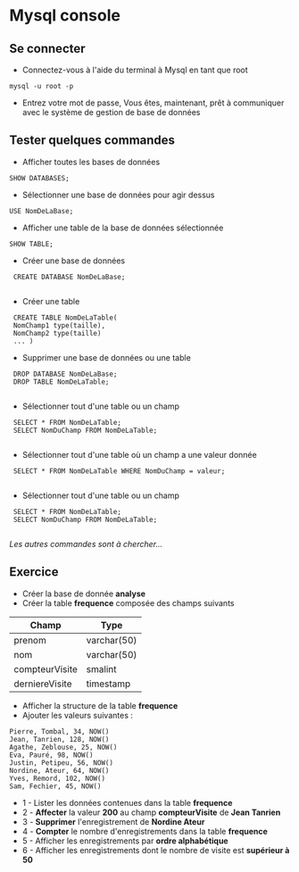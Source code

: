 # Mysql console

## Se connecter
* Connectez-vous à l'aide du terminal à Mysql en tant que root 

```
mysql -u root -p

```
* Entrez votre mot de passe,
  Vous êtes, maintenant, prêt à communiquer avec le système de gestion de base de données
  
## Tester quelques commandes
* Afficher toutes les bases de données
 ```
 SHOW DATABASES;
 
 ```
 * Sélectionner une base de données pour agir dessus
  ```
  USE NomDeLaBase;
  
  ```
 
* Afficher une table de la base de données sélectionnée
 ```
 SHOW TABLE;
 
 ```
* Créer une base de données 
```
 CREATE DATABASE NomDeLaBase;
 
 ```
* Créer une table 
```
 CREATE TABLE NomDeLaTable(
 NomChamp1 type(taille),
 NomChamp2 type(taille)
 ... )
 ```
* Supprimer une base de données ou une table
```
 DROP DATABASE NomDeLaBase;
 DROP TABLE NomDeLaTable;
 
 ```
* Sélectionner tout d'une table ou un champ
```
 SELECT * FROM NomDeLaTable;
 SELECT NomDuChamp FROM NomDeLaTable;
 
 ```
* Sélectionner tout d'une table où un champ a une valeur donnée 
```
 SELECT * FROM NomDeLaTable WHERE NomDuChamp = valeur;
  
 ```
* Sélectionner tout d'une table ou un champ
```
 SELECT * FROM NomDeLaTable;
 SELECT NomDuChamp FROM NomDeLaTable;
 
 ```
*Les autres commandes sont à chercher...* 



## Exercice

* Créer la base de donnée **analyse**
* Créer la table **frequence** composée des champs suivants

 | Champ |Type|
 |---|---|
 | prenom | varchar(50) |
 | nom | varchar(50) |
 | compteurVisite | smalint |
 | derniereVisite | timestamp |
 
* Afficher la structure de la table **frequence**
* Ajouter les valeurs suivantes :
```
Pierre, Tombal, 34, NOW()
Jean, Tanrien, 128, NOW()
Agathe, Zeblouse, 25, NOW()
Eva, Pauré, 98, NOW()
Justin, Petipeu, 56, NOW()
Nordine, Ateur, 64, NOW()
Yves, Remord, 102, NOW()
Sam, Fechier, 45, NOW()

```
* 1 - Lister les données contenues dans la table **frequence**
* 2 - **Affecter** la valeur **200** au champ **compteurVisite** de **Jean Tanrien**
* 3 - **Supprimer** l'enregistrement de **Nordine Ateur**
* 4 - **Compter** le nombre d'enregistrements dans la table **frequence**
* 5 - Afficher les enregistrements par **ordre alphabétique** 
* 6 - Afficher les enregistrements dont le nombre de visite est **supérieur à 50**
